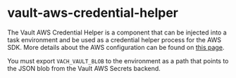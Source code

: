 # vault-aws-credential-helper

The Vault AWS Credential Helper is a component that can be injected
into a task environment and be used as a credential helper process for
the AWS SDK.  More details about the AWS configuration can be found on
[this
page](https://docs.aws.amazon.com/cli/latest/userguide/cli-configure-sourcing-external.html).


You must export `VACH_VAULT_BLOB` to the environment as a path that
points to the JSON blob from the Vault AWS Secrets backend.
